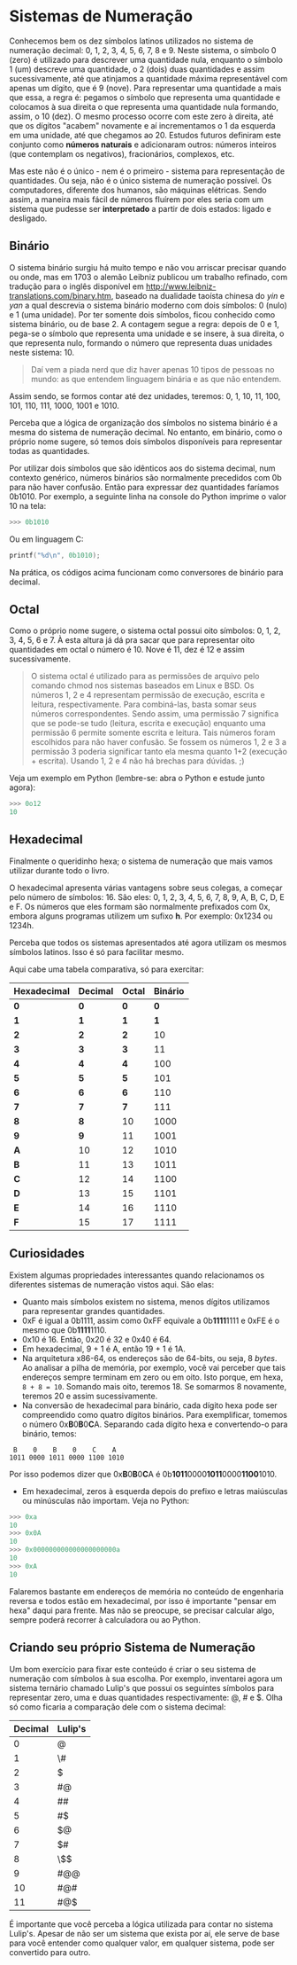 # Sistemas de Numeração

Conhecemos bem os dez símbolos latinos utilizados no sistema de numeração decimal: 0, 1, 2, 3, 4, 5, 6, 7, 8 e 9. Neste sistema, o símbolo 0 (zero) é utilizado para descrever uma quantidade nula, enquanto o símbolo 1 (um) descreve uma quantidade, o 2 (dois) duas quantidades e assim sucessivamente, até que atinjamos a quantidade máxima representável com apenas um dígito, que é 9 (nove). Para representar uma quantidade a mais que essa, a regra é: pegamos o símbolo que representa uma quantidade e colocamos à sua direita o que representa uma quantidade nula formando, assim, o 10 (dez). O mesmo processo ocorre com este zero à direita, até que os dígitos "acabem" novamente e aí incrementamos o 1 da esquerda em uma unidade, até que chegamos ao 20. Estudos futuros definiram este conjunto como **números naturais** e adicionaram outros: números inteiros (que contemplam os negativos), fracionários, complexos, etc.

Mas este não é o único - nem é o primeiro - sistema para representação de quantidades. Ou seja, não é o único sistema de numeração possível. Os computadores, diferente dos humanos, são máquinas elétricas. Sendo assim, a maneira mais fácil de números fluírem por eles seria com um sistema que pudesse ser **interpretado** a partir de dois estados: ligado e desligado.

## Binário

O sistema binário surgiu há muito tempo e não vou arriscar precisar quando ou onde, mas em 1703 o alemão Leibniz publicou um trabalho refinado, com tradução para o inglês disponível em http://www.leibniz-translations.com/binary.htm, baseado na dualidade taoísta chinesa do _yin_ e _yan_ a qual descrevia o sistema binário moderno com dois símbolos: 0 (nulo) e 1 (uma unidade). Por ter somente dois símbolos, ficou conhecido como sistema binário, ou de base 2. A contagem segue a regra: depois de 0 e 1, pega-se o símbolo que representa uma unidade e se insere, à sua direita, o que representa nulo, formando o número que representa duas unidades neste sistema: 10.

> Daí vem a piada nerd que diz haver apenas 10 tipos de pessoas no mundo: as que entendem linguagem binária e as que não entendem.

Assim sendo, se formos contar até dez unidades, teremos: 0, 1, 10, 11, 100, 101, 110, 111, 1000, 1001 e 1010.

Perceba que a lógica de organização dos símbolos no sistema binário é a mesma do sistema de numeração decimal. No entanto, em binário, como o próprio nome sugere, só temos dois símbolos disponíveis para representar todas as quantidades.

Por utilizar dois símbolos que são idênticos aos do sistema decimal, num contexto genérico, números binários são normalmente precedidos com 0b para não haver confusão. Então para expressar dez quantidades faríamos 0b1010. Por exemplo, a seguinte linha na console do Python imprime o valor 10 na tela:

```python
>>> 0b1010
```

Ou em linguagem C:

```c
printf("%d\n", 0b1010);
```

Na prática, os códigos acima funcionam como conversores de binário para decimal.

## Octal

Como o próprio nome sugere, o sistema octal possui oito símbolos: 0, 1, 2, 3, 4, 5, 6 e 7. À esta altura já dá pra sacar que para representar oito quantidades em octal o número é 10. Nove é 11, dez é 12 e assim sucessivamente.

> O sistema octal é utilizado para as permissões de arquivo pelo comando chmod nos sistemas baseados em Linux e BSD. Os números 1, 2 e 4 representam permissão de execução, escrita e leitura, respectivamente. Para combiná-las, basta somar seus números correspondentes. Sendo assim, uma permissão 7 significa que se pode-se tudo \(leitura, escrita e execução\) enquanto uma permissão 6 permite somente escrita e leitura. Tais números foram escolhidos para não haver confusão. Se fossem os números 1, 2 e 3 a permissão 3 poderia significar tanto ela mesma quanto 1+2 (execução + escrita). Usando 1, 2 e 4 não há brechas para dúvidas. ;\)

Veja um exemplo em Python (lembre-se: abra o Python e estude junto agora):

```python
>>> 0o12
10
```

## Hexadecimal

Finalmente o queridinho hexa; o sistema de numeração que mais vamos utilizar durante todo o livro.

O hexadecimal apresenta várias vantagens sobre seus colegas, a começar pelo número de símbolos: 16. São eles: 0, 1, 2, 3, 4, 5, 6, 7, 8, 9, A, B, C, D, E e F. Os números que eles formam são normalmente prefixados com 0x, embora alguns programas utilizem um sufixo **h**. Por exemplo: 0x1234 ou 1234h.

Perceba que todos os sistemas apresentados até agora utilizam os mesmos símbolos latinos. Isso é só para facilitar mesmo.

Aqui cabe uma tabela comparativa, só para exercitar:

| Hexadecimal | Decimal | Octal | Binário |
| ----------- | ------- | ----- | ------- |
| **0**       | **0**   | **0** | **0**   |
| **1**       | **1**   | **1** | **1**   |
| **2**       | **2**   | **2** | 10      |
| **3**       | **3**   | **3** | 11      |
| **4**       | **4**   | **4** | 100     |
| **5**       | **5**   | **5** | 101     |
| **6**       | **6**   | **6** | 110     |
| **7**       | **7**   | **7** | 111     |
| **8**       | **8**   | 10    | 1000    |
| **9**       | **9**   | 11    | 1001    |
| **A**       | 10      | 12    | 1010    |
| **B**       | 11      | 13    | 1011    |
| **C**       | 12      | 14    | 1100    |
| **D**       | 13      | 15    | 1101    |
| **E**       | 14      | 16    | 1110    |
| **F**       | 15      | 17    | 1111    |

## Curiosidades

Existem algumas propriedades interessantes quando relacionamos os diferentes sistemas de numeração vistos aqui. São elas:

* Quanto mais símbolos existem no sistema, menos dígitos utilizamos para representar grandes quantidades.
* 0xF é igual a 0b1111, assim como 0xFF equivale a 0b**1111**1111 e 0xFE é o mesmo que 0b**1111**1110.
* 0x10 é 16. Então, 0x20 é 32 e 0x40 é 64.
* Em hexadecimal, 9 + 1 é A, então 19 + 1 é 1A.
* Na arquitetura x86-64, os endereços são de 64-bits, ou seja, 8 _bytes_. Ao analisar a pilha de memória, por exemplo, você vai perceber que tais endereços sempre terminam em zero ou em oito. Isto porque, em hexa, `8 + 8 = 10`. Somando mais oito, teremos 18. Se somarmos 8 novamente, teremos 20 e assim sucessivamente.
* Na conversão de hexadecimal para binário, cada dígito hexa pode ser compreendido como quatro dígitos binários. Para exemplificar, tomemos o número 0x**B**0**B**0**C**A. Separando cada dígito hexa e convertendo-o para binário, temos:

```
 B    0    B    0    C    A
1011 0000 1011 0000 1100 1010
```

Por isso podemos dizer que 0x**B**0**B**0**C**A é 0b**1011**0000**1011**0000**1100**1010.

* Em hexadecimal, zeros à esquerda depois do prefixo e letras maiúsculas ou minúsculas não importam. Veja no Python:

```python
>>> 0xa
10
>>> 0x0A
10
>>> 0x000000000000000000000a
10
>>> 0xA
10
```

Falaremos bastante em endereços de memória no conteúdo de engenharia reversa e todos estão em hexadecimal, por isso é importante "pensar em hexa" daqui para frente. Mas não se preocupe, se precisar calcular algo, sempre poderá recorrer à calculadora ou ao Python.

## Criando seu próprio Sistema de Numeração

Um bom exercício para fixar este conteúdo é criar o seu sistema de numeração com símbolos à sua escolha. Por exemplo, inventarei agora um sistema ternário chamado Lulip's que possui os seguintes símbolos para representar zero, uma e duas quantidades respectivamente: @, # e $. Olha só como ficaria a comparação dele com o sistema decimal:

| Decimal | Lulip's |
| ------- | ------- |
| 0       | @       |
| 1       | \\#     |
| 2       | $       |
| 3       | \#@     |
| 4       | \#\#    |
| 5       | \#$     |
| 6       | $@      |
| 7       | $\#     |
| 8       | \\\$$   |
| 9       | \#@@    |
| 10      | \#@\#   |
| 11      | \#@$    |

É importante que você perceba a lógica utilizada para contar no sistema Lulip's. Apesar de não ser um sistema que exista por aí, ele serve de base para você entender como qualquer valor, em qualquer sistema, pode ser convertido para outro.
